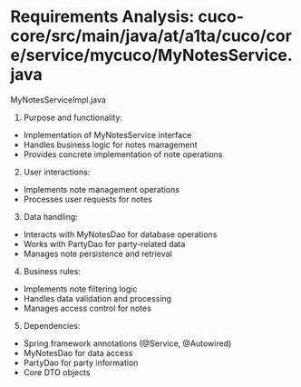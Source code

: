 # Requirements Analysis: cuco-core/src/main/java/at/a1ta/cuco/core/service/mycuco/MyNotesService.java

MyNotesServiceImpl.java
1. Purpose and functionality:
- Implementation of MyNotesService interface
- Handles business logic for notes management
- Provides concrete implementation of note operations

2. User interactions:
- Implements note management operations
- Processes user requests for notes

3. Data handling:
- Interacts with MyNotesDao for database operations
- Works with PartyDao for party-related data
- Manages note persistence and retrieval

4. Business rules:
- Implements note filtering logic
- Handles data validation and processing
- Manages access control for notes

5. Dependencies:
- Spring framework annotations (@Service, @Autowired)
- MyNotesDao for data access
- PartyDao for party information
- Core DTO objects